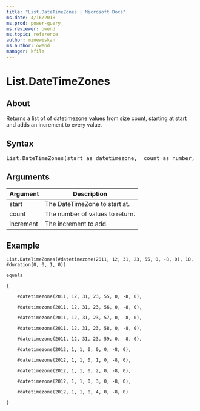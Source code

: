 ```yaml
---
title: "List.DateTimeZones | Microsoft Docs"
ms.date: 4/16/2018
ms.prod: power-query
ms.reviewer: owend
ms.topic: reference
author: minewiskan
ms.author: owend
manager: kfile
---
```

# List.DateTimeZones

  
## About  
Returns a list of of datetimezone values from size count, starting at start and adds an increment to every value.  
  
## Syntax

<pre>
List.DateTimeZones(start as datetimezone,  count as number, increment as duration) as { datetime }  
</pre>
  
## Arguments  
  
|Argument|Description|  
|------------|---------------|  
|start|The DateTimeZone to start at.|  
|count|The number of values to return.|  
|increment|The increment to add.|  
  
## Example  
  
```powerquery-m
List.DateTimeZones(#datetimezone(2011, 12, 31, 23, 55, 0, -8, 0), 10, #duration(0, 0, 1, 0))  
  
equals  
  
{  
  
    #datetimezone(2011, 12, 31, 23, 55, 0, -8, 0),  
  
    #datetimezone(2011, 12, 31, 23, 56, 0, -8, 0),  
  
    #datetimezone(2011, 12, 31, 23, 57, 0, -8, 0),  
  
    #datetimezone(2011, 12, 31, 23, 58, 0, -8, 0),  
  
    #datetimezone(2011, 12, 31, 23, 59, 0, -8, 0),  
  
    #datetimezone(2012, 1, 1, 0, 0, 0, -8, 0),  
  
    #datetimezone(2012, 1, 1, 0, 1, 0, -8, 0),  
  
    #datetimezone(2012, 1, 1, 0, 2, 0, -8, 0),  
  
    #datetimezone(2012, 1, 1, 0, 3, 0, -8, 0),  
  
    #datetimezone(2012, 1, 1, 0, 4, 0, -8, 0)  
  
}  
```  
